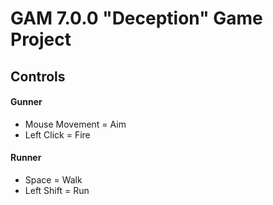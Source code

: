 # GAM 7.0.0 "Deception" Game Project

## Controls

#### Gunner
- Mouse Movement = Aim
- Left Click = Fire

#### Runner
- Space = Walk
- Left Shift = Run